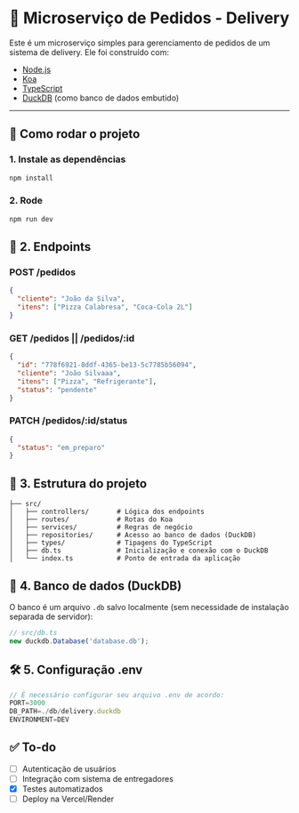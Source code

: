# 🛵 Microserviço de Pedidos - Delivery

Este é um microserviço simples para gerenciamento de pedidos de um sistema de delivery. Ele foi construído com:

- [Node.js](https://nodejs.org/)
- [Koa](https://koajs.com/)
- [TypeScript](https://www.typescriptlang.org/)
- [DuckDB](https://duckdb.org/) (como banco de dados embutido)

---

## 🚀 Como rodar o projeto

### 1. Instale as dependências

```bash
npm install
```

### 2. Rode

```bash
npm run dev
```

## 👻 2. Endpoints

### POST /pedidos

```json
{
  "cliente": "João da Silva",
  "itens": ["Pizza Calabresa", "Coca-Cola 2L"]
}
```

### GET /pedidos || /pedidos/:id

```json
{
  "id": "778f6921-8ddf-4365-be13-5c7785b56094",
  "cliente": "João Silvaaa",
  "itens": ["Pizza", "Refrigerante"],
  "status": "pendente"
}
```

### PATCH /pedidos/:id/status

```json
{
  "status": "em_preparo"
}
```

## 🧠 3. Estrutura do projeto

```
├── src/
│   ├── controllers/       # Lógica dos endpoints
│   ├── routes/            # Rotas do Koa
│   ├── services/          # Regras de negócio
│   ├── repositories/      # Acesso ao banco de dados (DuckDB)
│   ├── types/             # Tipagens do TypeScript
│   ├── db.ts              # Inicialização e conexão com o DuckDB
│   └── index.ts           # Ponto de entrada da aplicação
```

## 🐤 4. Banco de dados (DuckDB)

O banco é um arquivo `.db` salvo localmente (sem necessidade de instalação separada de servidor):

```ts
// src/db.ts
new duckdb.Database('database.db');
```

## 🛠️ 5. Configuração .env

```javascript
// É necessário configurar seu arquivo .env de acordo:
PORT=3000
DB_PATH=./db/delivery.duckdb
ENVIRONMENT=DEV
```

## ✅ To-do

- [ ] Autenticação de usuários
- [ ] Integração com sistema de entregadores
- [x] Testes automatizados
- [ ] Deploy na Vercel/Render
